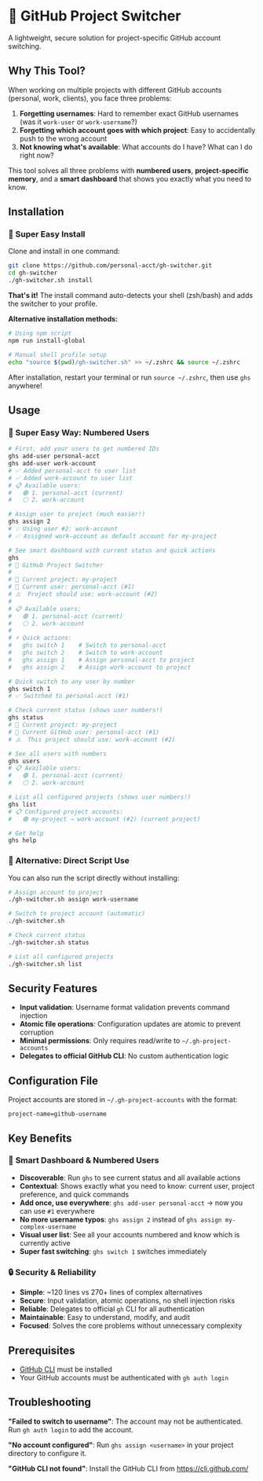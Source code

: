 # 🎯 GitHub Project Switcher

A lightweight, secure solution for project-specific GitHub account switching.

## Why This Tool?

When working on multiple projects with different GitHub accounts (personal, work, clients), you face three problems:
1. **Forgetting usernames**: Hard to remember exact GitHub usernames (was it `work-user` or `work-username`?)
2. **Forgetting which account goes with which project**: Easy to accidentally push to the wrong account
3. **Not knowing what's available**: What accounts do I have? What can I do right now?

This tool solves all three problems with **numbered users**, **project-specific memory**, and a **smart dashboard** that shows you exactly what you need to know.

## Installation

### 🎯 Super Easy Install

Clone and install in one command:

```bash
git clone https://github.com/personal-acct/gh-switcher.git
cd gh-switcher
./gh-switcher.sh install
```

**That's it!** The install command auto-detects your shell (zsh/bash) and adds the switcher to your profile.

**Alternative installation methods:**
```bash
# Using npm script
npm run install-global

# Manual shell profile setup
echo "source $(pwd)/gh-switcher.sh" >> ~/.zshrc && source ~/.zshrc
```

After installation, restart your terminal or run `source ~/.zshrc`, then use `ghs` anywhere!

## Usage

### 🚀 Super Easy Way: Numbered Users

```bash
# First, add your users to get numbered IDs
ghs add-user personal-acct
ghs add-user work-account
# ✅ Added personal-acct to user list
# ✅ Added work-account to user list
# 📋 Available users:
#   🟢 1. personal-acct (current)
#   ⚪ 2. work-account

# Assign user to project (much easier!)
ghs assign 2
# 💡 Using user #2: work-account
# ✅ Assigned work-account as default account for my-project

# See smart dashboard with current status and quick actions
ghs
# 🎯 GitHub Project Switcher
# 
# 📍 Current project: my-project
# 🔑 Current user: personal-acct (#1)
# ⚠️  Project should use: work-account (#2)
#
# 📋 Available users:
#   🟢 1. personal-acct (current)
#   ⚪ 2. work-account
#
# ⚡ Quick actions:
#   ghs switch 1    # Switch to personal-acct
#   ghs switch 2    # Switch to work-account
#   ghs assign 1    # Assign personal-acct to project
#   ghs assign 2    # Assign work-account to project

# Quick switch to any user by number
ghs switch 1
# ✅ Switched to personal-acct (#1)

# Check current status (shows user numbers!)
ghs status
# 📍 Current project: my-project
# 🔑 Current GitHub user: personal-acct (#1)
# ⚠️  This project should use: work-account (#2)

# See all users with numbers
ghs users
# 📋 Available users:
#   🟢 1. personal-acct (current)
#   ⚪ 2. work-account

# List all configured projects (shows user numbers!)
ghs list
# 📋 Configured project accounts:
#   🟢 my-project → work-account (#2) (current project)

# Get help
ghs help
```

### 🔧 Alternative: Direct Script Use

You can also run the script directly without installing:

```bash
# Assign account to project
./gh-switcher.sh assign work-username

# Switch to project account (automatic)
./gh-switcher.sh

# Check current status  
./gh-switcher.sh status

# List all configured projects
./gh-switcher.sh list
```

## Security Features

- **Input validation**: Username format validation prevents command injection
- **Atomic file operations**: Configuration updates are atomic to prevent corruption
- **Minimal permissions**: Only requires read/write to `~/.gh-project-accounts`
- **Delegates to official GitHub CLI**: No custom authentication logic

## Configuration File

Project accounts are stored in `~/.gh-project-accounts` with the format:
```
project-name=github-username
```

## Key Benefits

### 🎯 **Smart Dashboard & Numbered Users**
- **Discoverable**: Run `ghs` to see current status and all available actions
- **Contextual**: Shows exactly what you need to know: current user, project preference, and quick commands
- **Add once, use everywhere**: `ghs add-user personal-acct` → now you can use `#1` everywhere  
- **No more username typos**: `ghs assign 2` instead of `ghs assign my-complex-username`
- **Visual user list**: See all your accounts numbered and know which is currently active
- **Super fast switching**: `ghs switch 1` switches immediately

### 🔒 **Security & Reliability** 
- **Simple**: ~120 lines vs 270+ lines of complex alternatives
- **Secure**: Input validation, atomic operations, no shell injection risks
- **Reliable**: Delegates to official `gh` CLI for all authentication
- **Maintainable**: Easy to understand, modify, and audit
- **Focused**: Solves the core problems without unnecessary complexity

## Prerequisites

- [GitHub CLI](https://cli.github.com/) must be installed
- Your GitHub accounts must be authenticated with `gh auth login`

## Troubleshooting

**"Failed to switch to username"**: The account may not be authenticated. Run `gh auth login` to add the account.

**"No account configured"**: Run `ghs assign <username>` in your project directory to configure it.

**"GitHub CLI not found"**: Install the GitHub CLI from https://cli.github.com/ 